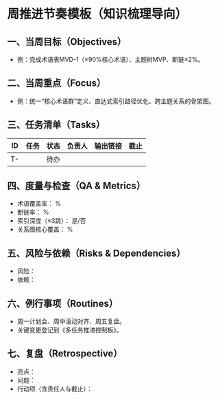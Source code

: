 # 周推进节奏模板（知识梳理导向）

## 一、当周目标（Objectives）

- 例：完成术语表MVD-1（≥90%核心术语）、主题树MVP、断链≤2%。

## 二、当周重点（Focus）

- 例：统一“核心术语群”定义、直达式索引路径优化、跨主题关系的骨架图。

## 三、任务清单（Tasks）

| ID | 任务 | 状态 | 负责人 | 输出链接 | 截止 |
|---|---|---|---|---|---|
| T- |  | 待办 |  |  |  |

## 四、度量与检查（QA & Metrics）

- 术语覆盖率：  %
- 断链率：  %
- 索引深度（≤3跳）： 是/否
- 关系图核心覆盖：  %

## 五、风险与依赖（Risks & Dependencies）

- 风险：
- 依赖：

## 六、例行事项（Routines）

- 周一计划会、周中滚动对齐、周五复盘。
- 关键变更登记到《多任务推进控制板》。

## 七、复盘（Retrospective）

- 亮点：
- 问题：
- 行动项（含责任人与截止）：
